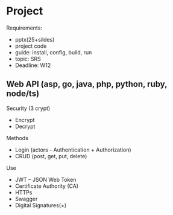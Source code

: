 
# Project

Requirements:
- pptx(25+sildes)
- project code
- guide: install, config, build, run
- topic: SRS
- Deadline:  W12 

## Web API (asp, go, java, php, python, ruby, node/ts)

Security (3 crypt)  
- Encrypt
- Decrypt

Methods  
- Login (actors - Authentication + Authorization)
- CRUD (post, get, put, delete)

Use  
- JWT –  JSON Web Token
- Certificate Authority (CA)
- HTTPs
- Swagger
- Digital Signatures(+)


